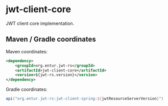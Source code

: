 # jwt-client-core
JWT client core implementation. 

## Maven / Gradle coordinates

Maven coordinates:

```xml
<dependency>
    <groupId>org.entur.jwt-rs</groupId>
    <artifactId>jwt-client-core</artifactId>
    <version>${jwt-rs.version}</version>
</dependency>
```

Gradle coordinates:

```groovy
api("org.entur.jwt-rs:jwt-client-spring:${jwtResourceServerVersion}")
```
